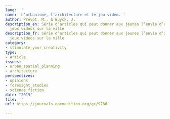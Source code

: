 ```yaml
---
lang: ''
name: 'L’urbanisme, l’architecture et le jeu vidéo. '
author: Prévot, M., & Buyck, J.
description_en: Série d’articles qui peut donner aux jeunes l’envie d’aller voir des
  jeux vidéos sur la ville
description_fr: Série d’articles qui peut donner aux jeunes l’envie d’aller voir des
  jeux vidéos sur la ville
category:
- stimulate_your_creativity
type:
- Article
issues:
- urban_spatial_planning
- architecture
perspectives:
- opinions
- foresight_studies
- science_fiction
date: "2019"
file: ''
url: https://journals.openedition.org/gc/9786

---
```

